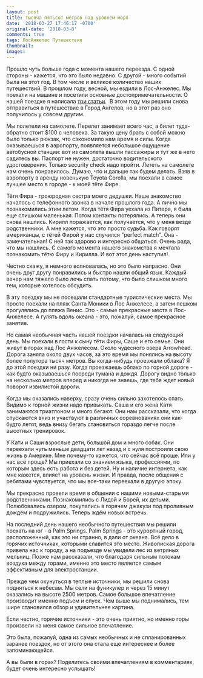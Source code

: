 ```yaml
---
layout: post
title: Тысяча пятьсот метров над уровнем моря
date: '2018-03-27 17:46:17 -0700'
original-date: '2018-03-8'
comments: true
tags: ЛосАнжелес Путешествия
thumbnail: 
images: 
---
```


Прошло чуть больше года с момента нашего переезда. С одной стороны - кажется, что это было недавно. С другой -  много событий была на этот год. В том числе и великое количество наших путешествий. В прошлом году, весной, мы ездили в Лос-Анжелес. Мы поехали на машине и посетили основные достопримечательности. О нашей поездке я написала  <a href="https://karmelalla.com/tag/%D0%BB%D0%BE%D1%81%D0%B0%D0%BD%D0%B6%D0%B5%D0%BB%D0%B5%D1%81/">три статьи</a>. 
В этом году мы решили снова отправиться в путешествие в Город Ангелов, но в этот раз оно получилось у совсем другим.

<!--separate-->
Мы полетели на самолете. Перелет занимает всего час, а билет туда-обратно стоит $100 с человека. За такую цену брать с собой можно было только рюкзак, что сэкономило нам время и силы. Когда оказываешься в аэропорту, появляется небольшое ощущение автобусной станции: вот из самолета вышли пассажиры и тут же в него садитесь вы. Паспорт не нужен, достаточно водительского удостоверения. Только security check надо пройти. Лететь на самолете нам очень понравилось. Думаю, что и дальше так будем делать.
Взяв в аэропорту в аренду новенькую Toyota Corolla, мы поехали в самое лучшее место в городе - к моей тёте Фире. 

Тётя Фира - троюродная сестра моего дедушки. Наше знакомство началось с телефонного звонка в начале прошлого года. А лично мы познакомились этим летом. 
Когда тётя Фира уехала из Питера, я была еще слишком маленькая. Потом контакты потерялись. А теперь они снова нашлись. Кирилл поражается, как получается, что у меня везде родственники. А мне кажется, что это просто судьба. Как говорят американцы, с тётей Фирой у нас случился "perfect match". Она - замечательная! С ней так здорово и интересно общаться. Очень рада, что мы нашлись. С самого момента нашего знакомства я мечтала познакомить тётю Фиру и Кирилла. И вот этот день наступил!

Честно скажу, я немного волновалась, но это было напрасно. Они очень друг другу понравились и быстро нашли общий язык. Каждый вечер нам тяжело было лечь спать потому, что было слишком много тем, которые хотелось обсудить. 

В эту поездку мы не посещали стандартные туристические места. Мы просто поехали на пляж Санта Моники в Лос Анжелесе, а затем пешком прогулялись до пляжа Венис. Это - самые прекрасные места в Лос-Анжелесе. А гулять вдоль океана - это, пожалуй, самое прекрасное занятие.

Но самая необычная часть нашей поездки началась на следующий день. Мы поехали в гости к сыну тёти Фиры, Саше и его семье. Они живут в горах над Лос Анжелесом. Около чудесного озера Arrowhead. Дорога заняла около двух часов, за это время мы понялись на высоту более полутора тысяч метров. Вы когда-нибудь проезжали облака? Я до этой поездки ни разу. Когда проезжаешь облако по горной дороге -  как будто оказываешься посреди тумана и дождя. Дорогу видно только на несколько метров вперед и никогда не знаешь, где тебя ждет новый поворот извилистой дороги. 

Когда мы оказались наверху, сразу очень сильно захотелось спать. Видимо к горной жизни надо привыкать. Саша и его жена Катя занимаются триатлоном и много бегают. Они нам рассказали, что когда спускаются вниз и участвуют в различных соревнованиях они как-будто летят, ведь внизу бегать становиться гораздо легче после высотных тренировок.

У Кати и Саши взрослые дети, большой дом и много собак. Они переехали чуть меньше двадцати лет назад и с нуля построили свою жизнь в Америке. Мне почему-то кажется, что сейчас всё проще. Или у нас всё проще? Мы приехали со знанием языка, профессиями, по которым здесь есть работа и без детей. Ну и наличие интернета, как мне кажется, влияет на уровень жизни. И правда, после общения с ребятами чувствуется, что мы все-таки переехали в другую эпоху.

Мы прекрасно провели время в общении с нашими новыми-старыми родственниками. Познакомились с Лидой и Борей, их детьми. Полюбовались озером, покупались в горячем джакузи под проливным дождём и подружились. Теперь ждём новых встречь.

На последний день нашего необычного путешествия мы решили поехать на юг - в Palm Springs. Palm Springs - это курортный город, расположенный, как это ни странно, в дали от океана. Всё дело в горячих источниках, которыми славится это место. Живопиская дорога привела нас к городу, а на подъезде мы увидели лес из ветряных мельниц. Позже нам рассказали, что благодаря сильным потокам воздуха между горами, именно это место является самым эффективным для электростанции. 

Прежде чем окунуться в теплые источники, мы решили снова подняться к небесам. Мы сели на фуникулер и через 15 минут оказались на высоте 2500 метров. Самое большое впечатление производит именно подъем и спуск. Чем выше мы поднимались, тем шире становился обзор и удивительнее картина.

Если честно, горячие источники - это очень приятно, но именно горы произвели на меня самое сильное впечатление.

Это была, пожалуй, одна из самых необычных и не спланированных заранее поездок, но от этого она стала еще интереснее и более запоминающейся.

А вы были в горах? Поделитесь своими впечатлениям в комментариях, будет очень интересно услышать!